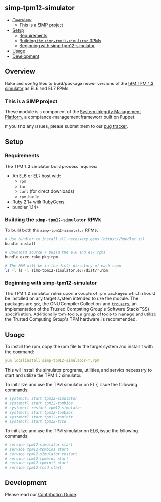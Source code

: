## simp-tpm12-simulator

<!-- vim-markdown-toc GFM -->

* [Overview](#overview)
  * [This is a SIMP project](#this-is-a-simp-project)
* [Setup](#setup)
  * [Requirements](#requirements)
  * [Building the `simp-tpm12-simulator` RPMs](#building-the-simp-tpm12-simulator-rpms)
  * [Beginning with simp-tpm12-simulator](#beginning-with-simp-tpm12-simulator)
* [Usage](#usage)
* [Development](#development)

<!-- vim-markdown-toc -->

## Overview

Rake and config files to build/package newer versions of the [IBM TPM 1.2
simulator][ibmswtpm12] as EL6 and EL7 RPMs.

### This is a SIMP project

These module is a component of the [System Integrity Management
Platform][simp], a compliance-management framework built on Puppet.

If you find any issues, please submit them to our [bug tracker][simp-jira].

## Setup

### Requirements

The TPM 1.2 simulator build process requires:

* An EL6 or EL7 host with:
  - `rpm`
  - `tar`
  - `curl` (for direct downloads)
  - `rpm-build`
* Ruby 2.1+ with RubyGems.
* [bundler][bundler] 1.14+


### Building the `simp-tpm12-simulator` RPMs
To build both the `simp-tpm12-simulator` RPMs:

```sh
# Use bundler to install all necessary gems (https://bundler.io)
bundle install

# Download source + build the el6 and el7 rpms
bundle exec rake pkg:rpm

# The RPM will be in the dist/ directory of each repo
ls -l ls -l simp-tpm12-simulator.el?/dist/*.rpm
```

### Beginning with simp-tpm12-simulator

The TPM 1.2 simulator relies upon a couple of rpm packages which should be
installed on any target system intended to use the module. The packages are
`gcc`, the GNU Compiler Collection, and [`trousers`][trousers], an implementation
of the Trusted Computing Group's Software Stack(TSS) specification.  Additionally
tpm-tools, a group of tools to manage and utilize the Trusted Computing
Group's TPM hardware, is recommended.

## Usage

To install the rpm, copy the rpm file to the target system and install it
with the command:

```yaml
yum localinstall simp-tpm12-simulator-*.rpm
```

This will install the simulator programs, utilities, and servics necessary
to start and utilize the TPM 1.2 simulator.

To initialize and use the TPM simulator on EL7, issue the following commands:

```yaml
# systemctl start tpm12-simulator
# systemctl start tpm12-tpmbios
# systemctl restart tpm12-simulator
# systemctl start tpm12-tpmbios
# systemctl start tpm12-tpminit
# systemctl start tpm12-tcsd
```

To initialize and use the TPM simulator on EL6, issue the following commands:

```yaml
# service tpm12-simulator start
# service tpm12-tpmbios start
# service tpm12-simulator restart
# service tpm12-tpmbios start
# service tpm12-tpminit start
# service tpm12-tcsd start
```

## Development

Please read our [Contribution Guide](http://simp-doc.readthedocs.io/en/stable/contributors_guide/index.html).

[bundler]:    https://bundler.io
[simp]:       https://github.com/NationalSecurityAgency/SIMP/
[simp-jira]:  https://simp-project.atlassian.net/
[ibmswtpm12]: https://sourceforge.net/projects/ibmswtpm/
[trousers]:   https://sourceforge.net/projects/trousers/

